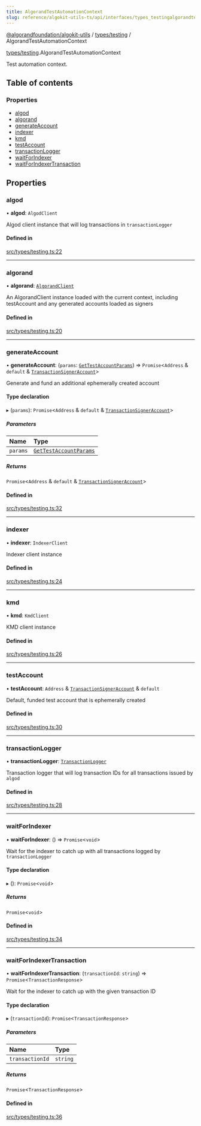 ```yaml
---
title: AlgorandTestAutomationContext
slug: reference/algokit-utils-ts/api/interfaces/types_testingalgorandtestautomationcontext
---
```

[@algorandfoundation/algokit-utils](/reference/algokit-utils-ts/api/overview) / [types/testing](/reference/algokit-utils-ts/api/modules/types_testing/) / AlgorandTestAutomationContext



[types/testing](/reference/algokit-utils-ts/api/modules/types_testing/).AlgorandTestAutomationContext

Test automation context.

## Table of contents

### Properties

- [algod](#algod)
- [algorand](#algorand)
- [generateAccount](#generateaccount)
- [indexer](#indexer)
- [kmd](#kmd)
- [testAccount](#testaccount)
- [transactionLogger](#transactionlogger)
- [waitForIndexer](#waitforindexer)
- [waitForIndexerTransaction](#waitforindexertransaction)

## Properties

### algod

• **algod**: `AlgodClient`

Algod client instance that will log transactions in `transactionLogger`

#### Defined in

[src/types/testing.ts:22](https://github.com/algorandfoundation/algokit-utils-ts/blob/main/src/types/testing.ts#L22)

___

### algorand

• **algorand**: [`AlgorandClient`](/reference/algokit-utils-ts/api/classes/types_algorand_clientalgorandclient/)

An AlgorandClient instance loaded with the current context, including testAccount and any generated accounts loaded as signers

#### Defined in

[src/types/testing.ts:20](https://github.com/algorandfoundation/algokit-utils-ts/blob/main/src/types/testing.ts#L20)

___

### generateAccount

• **generateAccount**: (`params`: [`GetTestAccountParams`](/reference/algokit-utils-ts/api/interfaces/types_testinggettestaccountparams/)) => `Promise`\<`Address` & `default` & [`TransactionSignerAccount`](/reference/algokit-utils-ts/api/interfaces/types_accounttransactionsigneraccount/)\>

Generate and fund an additional ephemerally created account

#### Type declaration

▸ (`params`): `Promise`\<`Address` & `default` & [`TransactionSignerAccount`](/reference/algokit-utils-ts/api/interfaces/types_accounttransactionsigneraccount/)\>

##### Parameters

| Name | Type |
| :------ | :------ |
| `params` | [`GetTestAccountParams`](/reference/algokit-utils-ts/api/interfaces/types_testinggettestaccountparams/) |

##### Returns

`Promise`\<`Address` & `default` & [`TransactionSignerAccount`](/reference/algokit-utils-ts/api/interfaces/types_accounttransactionsigneraccount/)\>

#### Defined in

[src/types/testing.ts:32](https://github.com/algorandfoundation/algokit-utils-ts/blob/main/src/types/testing.ts#L32)

___

### indexer

• **indexer**: `IndexerClient`

Indexer client instance

#### Defined in

[src/types/testing.ts:24](https://github.com/algorandfoundation/algokit-utils-ts/blob/main/src/types/testing.ts#L24)

___

### kmd

• **kmd**: `KmdClient`

KMD client instance

#### Defined in

[src/types/testing.ts:26](https://github.com/algorandfoundation/algokit-utils-ts/blob/main/src/types/testing.ts#L26)

___

### testAccount

• **testAccount**: `Address` & [`TransactionSignerAccount`](/reference/algokit-utils-ts/api/interfaces/types_accounttransactionsigneraccount/) & `default`

Default, funded test account that is ephemerally created

#### Defined in

[src/types/testing.ts:30](https://github.com/algorandfoundation/algokit-utils-ts/blob/main/src/types/testing.ts#L30)

___

### transactionLogger

• **transactionLogger**: [`TransactionLogger`](/reference/algokit-utils-ts/api/classes/testingtransactionlogger/)

Transaction logger that will log transaction IDs for all transactions issued by `algod`

#### Defined in

[src/types/testing.ts:28](https://github.com/algorandfoundation/algokit-utils-ts/blob/main/src/types/testing.ts#L28)

___

### waitForIndexer

• **waitForIndexer**: () => `Promise`\<`void`\>

Wait for the indexer to catch up with all transactions logged by `transactionLogger`

#### Type declaration

▸ (): `Promise`\<`void`\>

##### Returns

`Promise`\<`void`\>

#### Defined in

[src/types/testing.ts:34](https://github.com/algorandfoundation/algokit-utils-ts/blob/main/src/types/testing.ts#L34)

___

### waitForIndexerTransaction

• **waitForIndexerTransaction**: (`transactionId`: `string`) => `Promise`\<`TransactionResponse`\>

Wait for the indexer to catch up with the given transaction ID

#### Type declaration

▸ (`transactionId`): `Promise`\<`TransactionResponse`\>

##### Parameters

| Name | Type |
| :------ | :------ |
| `transactionId` | `string` |

##### Returns

`Promise`\<`TransactionResponse`\>

#### Defined in

[src/types/testing.ts:36](https://github.com/algorandfoundation/algokit-utils-ts/blob/main/src/types/testing.ts#L36)